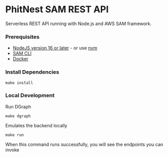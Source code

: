 # PhitNest SAM REST API

Serverless REST API running with Node.js and AWS SAM framework.

### Prerequisites

* [NodeJS version 16 or later](https://nodejs.org/en/download/) - or use [nvm](https://github.com/nvm-sh/nvm)
* [SAM CLI](https://aws.amazon.com/serverless/sam/)
* [Docker](https://www.docker.com/)

### Install Dependencies
```
make install
```

### Local Development

Run DGraph
```
make dgraph
```

Emulates the backend locally
```
make run
```
When this command runs successfully, you will see the endpoints you can invoke
